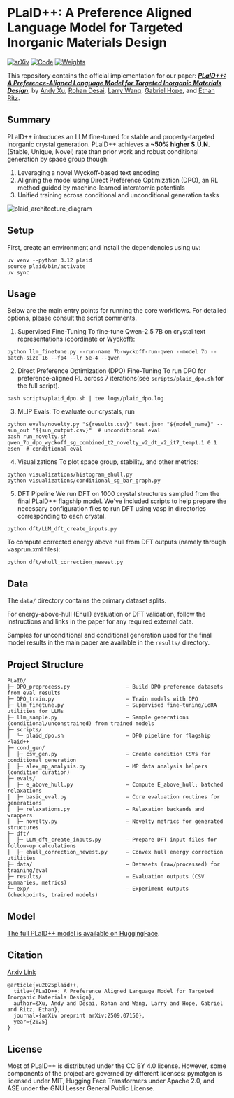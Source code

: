 # PLaID++: A Preference Aligned Language Model for Targeted Inorganic Materials Design

[![arXiv](https://img.shields.io/badge/PDF-arXiv-blue)](https://arxiv.org/pdf/2509.07150)
[![Code](https://img.shields.io/badge/Code-GitHub-red)](https://github.com/andaero/PLaID)
[![Weights](https://img.shields.io/badge/Weights-HuggingFace-yellow)](https://huggingface.co/HOPE-Lab-HMC/PLaID/tree/main/train_dpo)

This repository contains the official implementation for our paper: [**_PLaID++: A Preference-Aligned Language Model for Targeted Inorganic Materials Design_**](https://arxiv.org/pdf/2509.07150), by [Andy Xu](https://www.linkedin.com/in/andyxuai/), [Rohan Desai](https://www.rohandesai.xyz), [Larry Wang](https://www.linkedin.com/in/larwang314/), [Gabriel Hope](https://www.linkedin.com/in/gabriel-hope-87472542/), and [Ethan Ritz](https://www.linkedin.com/in/ethan-ritz-2bba69382/).

## Summary

PLaID++ introduces an LLM fine-tuned for stable and property-targeted inorganic crystal generation. PLaID++ achieves a **~50% higher S.U.N.** (Stable, Unique, Novel) rate than prior work and robust conditional generation by space group though:
1. Leveraging a novel Wyckoff-based text encoding
2. Aligning the model using Direct Preference Optimization (DPO), an RL method guided by machine-learned interatomic potentials
3. Unified training across conditional and unconditional generation tasks

![plaid_architecture_diagram](https://arxiv.org/html/2509.07150v1/Figures/plaid++_diagram.png)

## Setup

First, create an environment and install the dependencies using uv:

```
uv venv --python 3.12 plaid
source plaid/bin/activate
uv sync
```

## Usage

Below are the main entry points for running the core workflows. For detailed options, please consult the script comments.

1. Supervised Fine-Tuning
To fine-tune Qwen-2.5 7B on crystal text representations (coordinate or Wyckoff):

```
python llm_finetune.py --run-name 7b-wyckoff-run-qwen --model 7b --batch-size 16 --fp4 --lr 5e-4 --qwen
```

2. Direct Preference Optimization (DPO) Fine-Tuning
To run DPO for preference-aligned RL across 7 iterations(see `scripts/plaid_dpo.sh` for the full script).

```
bash scripts/plaid_dpo.sh | tee logs/plaid_dpo.log
```

3. MLIP Evals: To evaluate our crystals, run
```
python evals/novelty.py "${results.csv}" test.json "${model_name}" --sun_out "${sun_output.csv}"  # unconditional eval
bash run_novelty.sh qwen_7b_dpo_wyckoff_sg_combined_t2_novelty_v2_dt_v2_it7_temp1.1 0.1 esen  # conditional eval
```

4. Visualizations
To plot space group, stability, and other metrics:

```
python visualizations/histogram_ehull.py
python visualizations/conditional_sg_bar_graph.py
```

5. DFT Pipeline
We run DFT on 1000 crystal structures sampled from the final PLaID++ flagship model. We've included scripts to help prepare the necessary configuration files to run DFT using vasp in directories corresponding to each crystal. 
```
python dft/LLM_dft_create_inputs.py
```

To compute corrected energy above hull from DFT outputs (namely through vasprun.xml files):
```
python dft/ehull_correction_newest.py
```

## Data
The `data/` directory contains the primary dataset splits.

For energy-above-hull (Ehull) evaluation or DFT validation, follow the instructions and links in the paper for any required external data.

Samples for unconditional and conditional generation used for the final model results in the main paper are available in the `results/` directory.

## Project Structure

```
PLaID/
├─ DPO_preprocess.py                  — Build DPO preference datasets from eval results
├─ DPO_train.py                       — Train models with DPO
├─ llm_finetune.py                    — Supervised fine‑tuning/LoRA utilities for LLMs
├─ llm_sample.py                      — Sample generations (conditional/unconstrained) from trained models
├─ scripts/
│  └─ plaid_dpo.sh                    — DPO pipeline for flagship Plaid++
├─ cond_gen/
│  ├─ csv_gen.py                      — Create condition CSVs for conditional generation
│  ├─ alex_mp_analysis.py             — MP data analysis helpers (condition curation)
├─ evals/
│  ├─ e_above_hull.py                 — Compute E_above_hull; batched relaxations
│  ├─ basic_eval.py                   — Core evaluation routines for generations
│  ├─ relaxations.py                  — Relaxation backends and wrappers
│  ├─ novelty.py                      — Novelty metrics for generated structures
├─ dft/
│  ├─ LLM_dft_create_inputs.py        — Prepare DFT input files for follow‑up calculations
│  ├─ ehull_correction_newest.py      — Convex hull energy correction utilities
├─ data/                              — Datasets (raw/processed) for training/eval
├─ results/                           — Evaluation outputs (CSV summaries, metrics)
└─ exp/                               — Experiment outputs (checkpoints, trained models)
```

## Model

[The full PLaID++ model is available on HuggingFace](https://huggingface.co/HOPE-Lab-HMC/PLaID/tree/main/train_dpo).

## Citation

[Arxiv Link](https://arxiv.org/pdf/2509.07150)
```
@article{xu2025plaid++,
  title={PLaID++: A Preference Aligned Language Model for Targeted Inorganic Materials Design},
  author={Xu, Andy and Desai, Rohan and Wang, Larry and Hope, Gabriel and Ritz, Ethan},
  journal={arXiv preprint arXiv:2509.07150},
  year={2025}
}
```

## License

Most of PLaID++ is distributed under the CC BY 4.0 license. However, some components of the project are governed by different licenses: pymatgen is licensed under MIT, Hugging Face Transformers under Apache 2.0, and ASE under the GNU Lesser General Public License.
